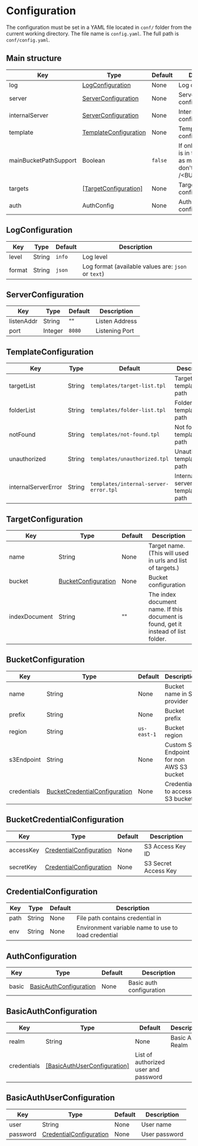 # Configuration

The configuration must be set in a YAML file located in `conf/` folder from the current working directory. The file name is `config.yaml`.
The full path is `conf/config.yaml`.

## Main structure

| Key                   | Type                                            | Default | Description                                                                                |
| --------------------- | ----------------------------------------------- | ------- | ------------------------------------------------------------------------------------------ |
| log                   | [LogConfiguration](#logconfiguration)           | None    | Log configurations                                                                         |
| server                | [ServerConfiguration](#serverconfiguration)     | None    | Server configurations                                                                      |
| internalServer        | [ServerConfiguration](#serverconfiguration)     | None    | Internal Server configurations                                                             |
| template              | [TemplateConfiguration](#templateconfiguration) | None    | Template configurations                                                                    |
| mainBucketPathSupport | Boolean                                         | `false` | If only one bucket is in the list, use it as main url and don't mount it on /<BUCKET_NAME> |
| targets               | [[TargetConfiguration]](#targetconfiguration)   | None    | Targets configuration                                                                      |
| auth                  | AuthConfig                                      | None    | Authentication configuration                                                               |

## LogConfiguration

| Key    | Type   | Default | Description                                         |
| ------ | ------ | ------- | --------------------------------------------------- |
| level  | String | `info`  | Log level                                           |
| format | String | `json`  | Log format (available values are: `json` or `text`) |

## ServerConfiguration

| Key        | Type    | Default | Description    |
| ---------- | ------- | ------- | -------------- |
| listenAddr | String  | ""      | Listen Address |
| port       | Integer | `8080`  | Listening Port |

## TemplateConfiguration

| Key                 | Type   | Default                               | Description                         |
| ------------------- | ------ | ------------------------------------- | ----------------------------------- |
| targetList          | String | `templates/target-list.tpl`           | Target list template path           |
| folderList          | String | `templates/folder-list.tpl`           | Folder list template path           |
| notFound            | String | `templates/not-found.tpl`             | Not found template path             |
| unauthorized        | String | `templates/unauthorized.tpl`          | Unauthorized template path          |
| internalServerError | String | `templates/internal-server-error.tpl` | Internal server error template path |

## TargetConfiguration

| Key           | Type                                        | Default | Description                                                                        |
| ------------- | ------------------------------------------- | ------- | ---------------------------------------------------------------------------------- |
| name          | String                                      | None    | Target name. (This will used in urls and list of targets.)                         |
| bucket        | [BucketConfiguration](#bucketconfiguration) | None    | Bucket configuration                                                               |
| indexDocument | String                                      | ""      | The index document name. If this document is found, get it instead of list folder. |

## BucketConfiguration

| Key         | Type                                                            | Default     | Description                              |
| ----------- | --------------------------------------------------------------- | ----------- | ---------------------------------------- |
| name        | String                                                          | None        | Bucket name in S3 provider               |
| prefix      | String                                                          | None        | Bucket prefix                            |
| region      | String                                                          | `us-east-1` | Bucket region                            |
| s3Endpoint  | String                                                          | None        | Custom S3 Endpoint for non AWS S3 bucket |
| credentials | [BucketCredentialConfiguration](#bucketcredentialconfiguration) | None        | Credentials to access S3 bucket          |

## BucketCredentialConfiguration

| Key       | Type                                                | Default | Description          |
| --------- | --------------------------------------------------- | ------- | -------------------- |
| accessKey | [CredentialConfiguration](#credentialconfiguration) | None    | S3 Access Key ID     |
| secretKey | [CredentialConfiguration](#credentialconfiguration) | None    | S3 Secret Access Key |

## CredentialConfiguration

| Key  | Type   | Default | Description                                         |
| ---- | ------ | ------- | --------------------------------------------------- |
| path | String | None    | File path contains credential in                    |
| env  | String | None    | Environment variable name to use to load credential |

## AuthConfiguration

| Key   | Type                                              | Default | Description              |
| ----- | ------------------------------------------------- | ------- | ------------------------ |
| basic | [BasicAuthConfiguration](#basicauthconfiguration) | None    | Basic auth configuration |

## BasicAuthConfiguration

| Key         | Type                                                        | Default                              | Description      |
| ----------- | ----------------------------------------------------------- | ------------------------------------ | ---------------- |
| realm       | String                                                      | None                                 | Basic Auth Realm |
| credentials | [[BasicAuthUserConfiguration]](#basicauthuserconfiguration) | List of authorized user and password |

## BasicAuthUserConfiguration

| Key      | Type                                                | Default | Description   |
| -------- | --------------------------------------------------- | ------- | ------------- |
| user     | String                                              | None    | User name     |
| password | [CredentialConfiguration](#credentialconfiguration) | None    | User password |

